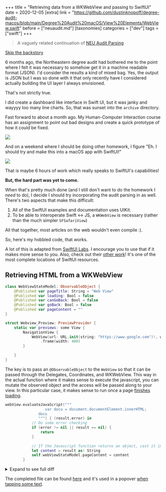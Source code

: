 +++
title = "Retrieving data from a WKWebView and passing to SwiftUI"
date = 2020-12-05
[extra]
link = "https://github.com/dustinknopoff/degree-audit-macos/blob/main/Degree%20Audit%20macOS/View%20Elements/WebView.swift"
before = ["neuaudit.md"]
[taxonomies]
categories = ["dev"]
tags = ["swift"]
+++

> A vaguely related continuation of [NEU Audit Parsing](@/articles/neuaudit.md)

[Skip the backstory](#retrieving-html-from-a-wkwebview)

6 months ago, the Northeastern degree audit had bothered me to the point where I felt it was necessary to somehow get it in a machine readable format (JSON). I'd consider the results a kind of mixed bag. Yes, the output is JSON but I was so done with it that only recently have I considered actually building the UI layer I always envisioned. 

That's not strictly true.

I did create a dashboard like interface in Swift UI, but it was janky and wayyyy too many line charts. So, that was sunset into the `archive` directory.

Fast forward to about a month ago. My Human-Computer Interaction course has an assignment to point out bad designs and create a quick prototype of how it could be fixed.

![](https://res.cloudinary.com/dcloudinary/image/upload/f_auto/v1607189153/portfolio/Audit.png)

And on a weekend where I should be doing other homework, I figure "Eh. I should try and make this into a macOS app with SwiftUI!"

![](https://res.cloudinary.com/dcloudinary/image/upload/f_auto/v1607189495/portfolio/degree_audit_swiftui.png)

That is maybe 6 hours of work which really speaks to SwiftUI's capabilities!

**But, the hard part was yet to come.**

When that's pretty much done (and I still don't want to do the homework I _need_ to do), I decide I should try incorporating the audit parsing in as well. There's two aspects that make this difficult:

1. All of the SwiftUI examples and documentation uses UIKit.
2. To be able to interoperate Swift <-> JS, a `WKWebView` is necessary (rather than the much simpler `SFSafariView`)

All that together, most articles on the web wouldn't even compile :).

So, here's my hobbled code, that works.

A lot of this is adapted from [SwiftUI Labs](https://gist.github.com/swiftui-lab/a873bf413770db6fd1a525fa424ce8cd). I encourage you to use that if it makes more sense to you. Also, check out their [other work](https://swiftui-lab.com)! It's one of the most complete locations of SwiftUI resources.

## Retrieving HTML from a WKWebView

```swift
class WebViewStateModel: ObservableObject {
	@Published var pageTitle: String = "Web View"
	@Published var loading: Bool = false
	@Published var canGoBack: Bool = false
	@Published var goBack: Bool = false
	@Published var pageContent = ""
}

struct Webview_Preview: PreviewProvider {
	static var previews: some View {
		NavigationView {
			WebView(url: URL.init(string: "https://www.google.com")!, webViewStateModel: WebViewStateModel())
				.frame(width: 400)
		}
		
	}
}
```

The key is to pass an `@ObservableObject` to the `WebView` so that it can be passed through the Delegates, Coordinates, and WKWebView. This way in the actual function where it makes sense to execute the javascript, you can mutate the observed object and the access will be passed along to your view. In this particular case, it makes sense to run once a page [finishes loading](https://developer.apple.com/documentation/webkit/wknavigationdelegate/1455629-webview).

```swift
webView.evaluateJavaScript("""
                  var docu = document.documentElement.innerHTML;
               docu
               """) { (result,error) in
			// Do some error checking
			if (error != nil || result == nil) {
				return
			}
			
			// If the Javascript function returns an object, cast it into a Dictionary
			let content = result as! String
			self.webViewStateModel.pageContent = content
		}
```

<details>
<summary>
Expand to see full diff
</summary>

```diff
 import SwiftUI
 import WebKit
-import Combine
 
-class WebViewData: ObservableObject {
+class WebViewStateModel: ObservableObject {
+    @Published var pageTitle: String = "Web View"
     @Published var loading: Bool = false
-    @Published var scrollPercent: Float = 0
-    @Published var url: URL? = nil
-    @Published var urlBar: String = "https://nasa.gov"
-
-    var scrollOnLoad: Float? = nil
+    @Published var canGoBack: Bool = false
+    @Published var goBack: Bool = false
+    @Published var pageContent = ""
 }
 
-#if os(macOS)
+struct WebView: View {
+    enum NavigationAction {
+        case decidePolicy(WKNavigationAction,  (WKNavigationActionPolicy) -> Void) //mendetory
+        case didRecieveAuthChallange(URLAuthenticationChallenge, (URLSession.AuthChallengeDisposition, URLCredential?) -> Void) //mendetory
+        case didStartProvisionalNavigation(WKNavigation)
+        case didReceiveServerRedirectForProvisionalNavigation(WKNavigation)
+        case didCommit(WKNavigation)
+        case didFinish(WKNavigation)
+        case didFailProvisionalNavigation(WKNavigation,Error)
+        case didFail(WKNavigation,Error)
+    }
 
-struct WebView: NSViewRepresentable {
-    @ObservedObject var data: WebViewData
+    @ObservedObject var webViewStateModel: WebViewStateModel
 
-    func makeNSView(context: Context) -> WKWebView {
-        return context.coordinator.webView
-    }
+    private var actionDelegate: ((_ navigationAction: WebView.NavigationAction) -> Void)?
 
-    func updateNSView(_ nsView: WKWebView, context: Context) {
 
-        guard context.coordinator.loadedUrl != data.url else { return }
-        context.coordinator.loadedUrl = data.url
+    let uRLRequest: URLRequest
 
-        if let url = data.url {
-            DispatchQueue.main.async {
-                let request = URLRequest(url: url)
-                nsView.load(request)
-            }
-        }
 
-        context.coordinator.data.url = data.url
+    var body: some View {
+
+        WebViewWrapper(webViewStateModel: webViewStateModel,
+                       action: actionDelegate,
+                       request: uRLRequest)
+    }
+    /*
+    if passed onNavigationAction it is mendetory to complete URLAuthenticationChallenge and decidePolicyFor callbacks
+    */
+    init(uRLRequest: URLRequest, webViewStateModel: WebViewStateModel, onNavigationAction: ((_ navigationAction: WebView.NavigationAction) -> Void)?) {
+        self.uRLRequest = uRLRequest
+        self.webViewStateModel = webViewStateModel
+        self.actionDelegate = onNavigationAction
     }
 
-    func makeCoordinator() -> WebViewCoordinator {
-        return WebViewCoordinator(data: data)
+    init(url: URL, webViewStateModel: WebViewStateModel, onNavigationAction: ((_ navigationAction: WebView.NavigationAction) -> Void)? = nil) {
+        self.init(uRLRequest: URLRequest(url: url),
+                  webViewStateModel: webViewStateModel,
+                  onNavigationAction: onNavigationAction)
     }
 }
 
-#else
+/*
+A weird case: if you change WebViewWrapper to struct cahnge in WebViewStateModel will never call updateUIView
+*/
+
+final class WebViewWrapper : NSViewRepresentable {
+    @ObservedObject var webViewStateModel: WebViewStateModel
+    let action: ((_ navigationAction: WebView.NavigationAction) -> Void)?
 
-struct WebView: UIViewRepresentable {
-    @ObservedObject var data: WebViewData
+    let request: URLRequest
 
-    func makeUIView(context: Context) -> WKWebView {
-        return context.coordinator.webView
+    init(webViewStateModel: WebViewStateModel,
+         action: ((_ navigationAction: WebView.NavigationAction) -> Void)?,
+         request: URLRequest) {
+                                                                 self.action = action
+                                                                 self.request = request
+                                                                 self.webViewStateModel = webViewStateModel
     }
 
-    func updateUIView(_ uiView: WKWebView, context: Context) {
-        guard context.coordinator.loadedUrl != data.url else { return }
-        context.coordinator.loadedUrl = data.url
 
-        if let url = data.url {
-            DispatchQueue.main.async {
-                let request = URLRequest(url: url)
-                uiView.load(request)
-            }
-        }
-
-        context.coordinator.data.url = data.url
+    func makeNSView(context: Context) -> WKWebView  {
+        let view = WKWebView()
+        view.navigationDelegate = context.coordinator
+        view.load(request)
+        return view
     }
 
-    func makeCoordinator() -> WebViewCoordinator {
-        return WebViewCoordinator(data: data)
+    func updateNSView(_ uiView: WKWebView, context: Context) {
+        if uiView.canGoBack, webViewStateModel.goBack {
+            uiView.goBack()
+            webViewStateModel.goBack = true
+        }
     }
-}
 
-#endif
 
-class WebViewCoordinator: NSObject, WKNavigationDelegate {
-    @ObservedObject var data: WebViewData
 
-    var webView: WKWebView = WKWebView()
-    var loadedUrl: URL? = nil
+    func makeCoordinator() -> Coordinator {
+        return Coordinator(action: action, webViewStateModel: webViewStateModel)
+    }
 
-    init(data: WebViewData) {
-        self.data = data
+    final class Coordinator: NSObject {
+        @ObservedObject var webViewStateModel: WebViewStateModel
+        let action: ((_ navigationAction: WebView.NavigationAction) -> Void)?
 
-        super.init()
+        init(action: ((_ navigationAction: WebView.NavigationAction) -> Void)?,
+        webViewStateModel: WebViewStateModel) {
+                                                                                                  self.action = action
+                                                                                                  self.webViewStateModel = webViewStateModel
+
+        }
 
-        self.setupScripts()
-        webView.navigationDelegate = self
     }
+}
 
-    func webView(_ webView: WKWebView, didFinish navigation: WKNavigation!) {
-        DispatchQueue.main.async {
-            if let scrollOnLoad = self.data.scrollOnLoad {
-                self.scrollTo(scrollOnLoad)
-                self.data.scrollOnLoad = nil
-            }
+extension WebViewWrapper.Coordinator: WKNavigationDelegate {
 
-            self.data.loading = false
+    func webView(_ webView: WKWebView, decidePolicyFor navigationAction: WKNavigationAction, decisionHandler: @escaping (WKNavigationActionPolicy) -> Void) {
 
-            if let urlstr = webView.url?.absoluteString {
-                self.data.urlBar = urlstr
-            }
+        if action == nil {
+            decisionHandler(.allow)
+        } else {
+            action?(.decidePolicy(navigationAction, decisionHandler))
         }
     }
 
     func webView(_ webView: WKWebView, didStartProvisionalNavigation navigation: WKNavigation!) {
-        DispatchQueue.main.async { self.data.loading = true }
+        webViewStateModel.loading = true
+        action?(.didStartProvisionalNavigation(navigation))
     }
 
-    func webView(_ webView: WKWebView, didFail navigation: WKNavigation!, withError error: Error) {
-        showError(title: "Navigation Error", message: error.localizedDescription)
-        DispatchQueue.main.async { self.data.loading = false }
+    func webView(_ webView: WKWebView, didReceiveServerRedirectForProvisionalNavigation navigation: WKNavigation!) {
+        action?(.didReceiveServerRedirectForProvisionalNavigation(navigation))
+
     }
 
     func webView(_ webView: WKWebView, didFailProvisionalNavigation navigation: WKNavigation!, withError error: Error) {
-        showError(title: "Loading Error", message: error.localizedDescription)
-        DispatchQueue.main.async { self.data.loading = false }
+        webViewStateModel.loading = false
+        webViewStateModel.canGoBack = webView.canGoBack
+        action?(.didFailProvisionalNavigation(navigation, error))
     }
 
-    func scrollTo(_ percent: Float) {
-        let js = "scrollToPercent(\(percent))"
-
-        webView.evaluateJavaScript(js)
+    func webView(_ webView: WKWebView, didCommit navigation: WKNavigation!) {
+        action?(.didCommit(navigation))
     }
 
-    func setupScripts() {
-
-        let monitor = WKUserScript(source: ScrollMonitorScript.monitorScript,
-                                   injectionTime: .atDocumentEnd,
-                                   forMainFrameOnly: true)
-
-        let scrollTo = WKUserScript(source: ScrollMonitorScript.scrollTo,
-                                    injectionTime: .atDocumentEnd,
-                                    forMainFrameOnly: true)
-
-        webView.configuration.userContentController.addUserScript(monitor)
-        webView.configuration.userContentController.addUserScript(scrollTo)
-
-        let msgHandler = ScrollMonitorScript { percent in
-            DispatchQueue.main.async {
-                self.data.scrollPercent = percent
-            }
+    func webView(_ webView: WKWebView, didFinish navigation: WKNavigation!) {
+        webViewStateModel.loading = false
+        webViewStateModel.canGoBack = webView.canGoBack
+        if let title = webView.title {
+            webViewStateModel.pageTitle = title
         }
-
-        webView.configuration.userContentController.add(msgHandler, contentWorld: .page, name: "notifyScroll")
+        webView.evaluateJavaScript("""
+                                   var docu = document.documentElement.innerHTML;
+                                   docu
+                                   """) { (result,error) in
+                                                                                                                                                 // Do some error checking
+                                       if (error != nil || result == nil) {
+                                           return
+                                       }
+
+                                       let content = result as! String
+                                       self.webViewStateModel.pageContent = content
+        }
+        action?(.didFinish(navigation))
     }
 
-    func showError(title: String, message: String) {
-        #if os(macOS)
-        let alert: NSAlert = NSAlert()
-
-        alert.messageText = title
-        alert.informativeText = message
-        alert.alertStyle = .warning
-
-        alert.runModal()
-        #else
-        print("\(title): \(message)")
-        #endif
+    func webView(_ webView: WKWebView, didFail navigation: WKNavigation!, withError error: Error) {
+        webViewStateModel.loading = false
+        webViewStateModel.canGoBack = webView.canGoBack
+        action?(.didFail(navigation, error))
     }
-}
 
-class ScrollMonitorScript: NSObject, WKScriptMessageHandler {
-    let callback: (Float) -> ()
+    func webView(_ webView: WKWebView, didReceive challenge: URLAuthenticationChallenge, completionHandler: @escaping (URLSession.AuthChallengeDisposition, URLCredential?) -> Void) {
 
-    static var monitorScript: String {
-        return """
-        let last_known_scroll_position = 0;
-        let ticking = false;
-
-        function getScrollPercent() {
-        var docu = document.documentElement;
-
-        let t = docu.scrollTop;
-        let h = docu.scrollHeight;
-        let ch = docu.clientHeight
-
-        return (t / (h - ch)) * 100;
+        if action == nil  {
+            completionHandler(.performDefaultHandling, nil)
+        } else {
+            action?(.didRecieveAuthChallange(challenge, completionHandler))
         }
 
-        window.addEventListener('scroll', function(e) {
-        window.webkit.messageHandlers.notifyScroll.postMessage(getScrollPercent());
-        });
-        """
     }
 
-    static var scrollTo: String {
-        return """
-        function scrollToPercent(pct) {
-        var docu = document.documentElement;
-
-        let h = docu.scrollHeight;
-        let ch = docu.clientHeight
-
-        let t = (pct * (h - ch)) / 100;
+}
 
-        window.scrollTo(0, t);
+extension WebViewWrapper.Coordinator: WKUIDelegate {
+    func webView(_ webView: WKWebView, createWebViewWith configuration: WKWebViewConfiguration, for navigationAction: WKNavigationAction, windowFeatures: WKWindowFeatures) -> WKWebView? {
+        if navigationAction.targetFrame == nil {
+            webView.load(navigationAction.request)
         }
-        """
-    }
 
-    init(callback: @escaping (Float) -> ()) {
-        self.callback = callback
-    }
-
-    func userContentController(_ userContentController: WKUserContentController, didReceive message: WKScriptMessage) {
-        if let percent = message.body as? NSNumber {
-            self.callback(percent.floatValue)
-        }
+        return nil
     }
 }
```
</details>

The completed file can be found [here](https://github.com/dustinknopoff/degree-audit-macos/blob/main/Degree%20Audit%20macOS/View%20Elements/WebView.swift) and it's used in a popover [when tapping some text](https://github.com/dustinknopoff/degree-audit-macos/blob/main/Degree%20Audit%20macOS/View%20Components/Top.swift).